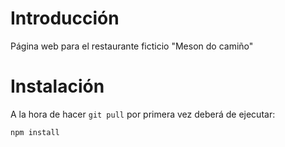 # Introducción

Página web para el restaurante ficticio "Meson do camiño"

# Instalación

A la hora de hacer `git pull` por primera vez deberá de ejecutar:

```bash
npm install
``` 